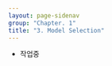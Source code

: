 ```yaml
---
layout: page-sidenav
group: "Chapter. 1"
title: "3. Model Selection"
---
```


- 작업중
<!-- - 또한 다항식에서 최적의 차수(order)를 구해 강건한 모델을 만드는 것도 살펴보았다.
- 정칙화 계수(regularization coefficient) \\( \lambda \\) 를 조절하여 모델의 복잡도를 조절할 수 있다는 것을 확인했다.
- 실제 이를 적용하기 위해서는 이런 파라미터들을 실제로 직접 구할 수 있어야 한다.

- *MLE* (Maximum likelihood estimation) 방식은 오버피팅이 쉽게 발생할 수 있음을 확인했다.
- 물론 데이터가 충분하다면 다양한 모델을 학습하여 가장 적당한 파라미터 값을 추정할 수 있다.
    - 별도의 validation 데이터를 구성하여 테스트를 해보는 등의 방법이 있다고 설명했다.
- 기계학습 분야에서는 학습된 모델의 정확도를 판단하는 기준으로 *cross-validation* 기법을 자주 활용한다.

- **cross validation**
    - 임의(random)로 고른 \\( (S-1)/S \\) 를 학습 집합으로, \\( 1/S \\) 를 테스트 집합으로 하여 학습 진행
    - \\( S \\) 를 하나씩 번갈하가면서 총 \\( N \\) 번 테스트
    - \\( S \\) 가 증가하면 반복해야 할 횟수도 함께 증가한다는 단점이 존재
    - 초모수(hyper-parameter) 조합까지 테스트해보려면 초모수의 개수에 지수 승만큼 테스트를 반복해야 한다.
        - 여기서 초모수란 베이안 추론에서의 hyper-parameter를 의미하는 것은 아님.
        - 모델 선택에 있어 사용되는 모든 메타 파라미터들을 의미한다.
            - 예를 들어 K-NN 알고리즘에서 K 값은 모델에서 고정되어 있으나 cross-validation을 통해 K 값을 결정할 수 있다.
            - 이 때의 K 값은 결국 모델의 초모수가 된다.
            - 이 정도로 설명했으면 대충 의미는 파악했을 것이다.
    - 이상적으로는 학습 데이터 집합만 사용하면서 반복되는 작업 없이 한번에 여러 모델을 비교해볼 수 있어야 한다.
    - 정말 원하는 것은 학습 데이터에만 종속적이고 오버피팅으로 인한 bias 가 발생하지 않는 측정값을 찾는 것.

![figure1.18]({{ site.baseurl }}/images/Figure1.18.png){:class="center-block" height="190px"}
  
- 전통적인 **정보 이론** (infomation criteria) 영역에서는 *MLE* 로 인해 발생되는 bias를 막기 위해 페널티 조건을 추가하는 방식을 사용한다.
- 예를 들어 AIC(*Akaike information criterion*) 라는 기법은 좋은 모델을 선정하는 기준으로 다음과 같은 값을 사용한다.

$$\ln p(D|{\bf w}_{ML})-M \qquad{(1.73)}$$

- 여기서 \\( M \\) 은 모델에서 사용한 파라미터(parameter)의 개수를 의미한다.
- 대략적인 의미는 현재 주어진 데이터를 가장 적합하게 만드는 모수를 추정하되 모델이 복잡해서는 안된다는 것이다. (occam's razor)
    - 즉, 동일한 성능을 내는 모델 두개가 제공된다면 여기서 덜 복잡한 모델을 선택할 수 있어야 한다.
- 원래 모델 성능을 측정하는데 \\( p(D \| \theta) \\) 가 사용되는 것은 당연한 것이다. 여기에 페널티 조건으로 \\( M \\) 이 추가된 형태이다. 
- 모델 선택시에 위의 식이 사용되는 이유는 4.4.1 절에서 다시 언급되므로 그 때 확인을 하자.
 -->
